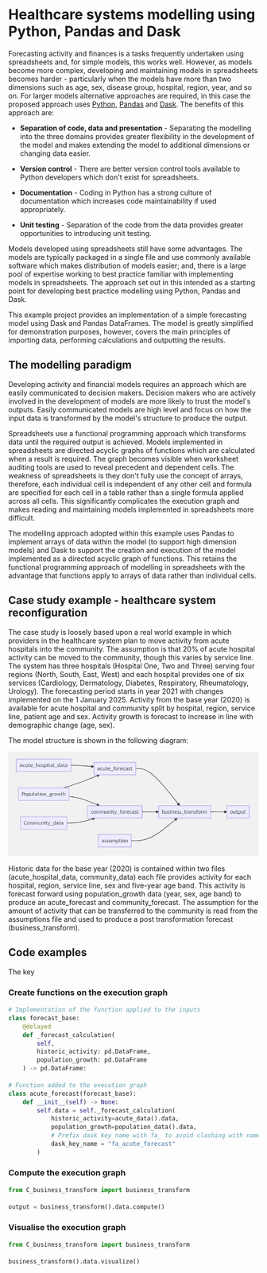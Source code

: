 # Healthcare systems modelling using Python, Pandas and Dask

Forecasting activity and finances is a tasks frequently undertaken using spreadsheets and, for simple models, this works well. However, as models become more complex, developing and maintaining models in spreadsheets becomes harder - particularly when the models have more than two dimensions such as age, sex, disease group, hospital, region, year, and so on. For larger models alternative approaches are required, in this case the proposed approach uses [Python](https://www.python.org/), [Pandas](https://pandas.pydata.org/) and [Dask](https://dask.org/). The benefits of this approach are:

+ **Separation of code, data and presentation** - Separating the modelling into the three domains provides greater flexibility in the development of the model and makes extending the model to additional dimensions or changing data easier.

+ **Version control** - There are better version control tools available to Python developers which don't exist for spreadsheets.  

+ **Documentation** - Coding in Python has a strong culture of documentation which increases code maintainability if used appropriately.

+ **Unit testing** - Separation of the code from the data provides greater opportunities to introducing unit testing.

Models developed using spreadsheets still have some advantages. The models are typically packaged in a single file and use commonly available software which makes distribution of models easier; and, there is a large pool of expertise working to best practice familiar with implementing models in spreadsheets. The approach set out in this intended as a starting point for developing best practice modelling using Python, Pandas and Dask.

This example project provides an implementation of a simple forecasting model using Dask and Pandas DataFrames. The model is greatly simplified for demonstration purposes, however, covers the main principles of importing data, performing calculations and outputting the results.

## The modelling paradigm

Developing activity and financial models requires an approach which are easily communicated to decision makers. Decision makers who are actively involved in the development of models are more likely to trust the model's outputs. Easily communicated models are high level and focus on how the input data is transformed by the model's structure to produce the output.

Spreadsheets use a functional programming approach which transforms data until the required output is achieved. Models implemented in spreadsheets are directed acyclic graphs of functions which are calculated when a result is required. The graph becomes visible when worksheet auditing tools are used to reveal precedent and dependent cells. The weakness of spreadsheets is they don't fully use the concept of arrays, therefore, each individual cell is independent of any other cell and formula are specified for each cell in a table rather than a single formula applied across all cells. This significantly complicates the execution graph and makes reading and maintaining models implemented in spreadsheets more difficult.

The modelling approach adopted within this example uses Pandas to implement arrays of data within the model (to support high dimension models) and Dask to support the creation and execution of the model implemented as a directed acyclic graph of functions. This retains the functional programming approach of modelling in spreadsheets with the advantage that functions apply to arrays of data rather than individual cells.

## Case study example - healthcare system reconfiguration

The case study is loosely based upon a real world example in which providers in the healthcare system plan to move activity from acute hospitals into the community. The assumption is that 20% of acute hospital activity can be moved to the community, though this varies by service line. The system has three hospitals (Hospital One, Two and Three) serving four regions (North, South, East, West) and each hospital provides one of six services (Cardiology, Dermatology, Diabetes, Respiratory, Rheumatology, Urology). The forecasting period starts in year 2021 with changes implemented on the 1 January 2025. Activity from the base year (2020) is available for acute hospital and community split by hospital, region, service line, patient age and sex. Activity growth is forecast to increase in line with demographic change (age, sex).

The model structure is shown in the following diagram:

![model structure](assets/model_structure.png)

Historic data for the base year (2020) is contained within two files (acute_hospital_data, community_data) each file provides activity for each hospital, region, service line, sex and five-year age band. This activity is forecast forward using population_growth data (year, sex, age band) to produce an acute_forecast and community_forecast. The assumption for the amount of activity that can be transferred to the community is read from the assumptions file and used to produce a post transformation forecast (business_transform).

## Code examples

The key 

### Create functions on the execution graph

```python
# Implementation of the function applied to the inputs
class forecast_base:
    @delayed
    def _forecast_calculation(
        self,
        historic_activity: pd.DataFrame,
        population_growth: pd.DataFrame
    ) -> pd.DataFrame:

# Function added to the execution graph
class acute_forecast(forecast_base):
    def __init__(self) -> None:
        self.data = self._forecast_calculation(
            historic_activity=acute_data().data,
            population_growth=population_data().data,
            # Prefix dask key name with fa_ to avoid clashing with name of this class
            dask_key_name = "fa_acute_forecast"
        )
```

### Compute the execution graph

```python
from C_business_transform import business_transform

output = business_transform().data.compute()
```

### Visualise the execution graph

```python
from C_business_transform import business_transform

business_transform().data.visualize()
```
